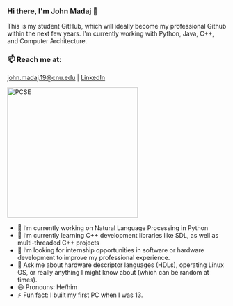 ### Hi there, I'm John Madaj 👋 

  This is my student GitHub, which will ideally become my professional Github within the next few years. I'm currently working with Python, Java, C++, and Computer Architecture. 
  
### 📫 Reach me at: 
 [john.madaj.19@cnu.edu](mailto:john.madaj.19@cnu.edu) | 
[LinkedIn](https://www.linkedin.com/in/john-madaj-b953a9171)


<img src="https://user-images.githubusercontent.com/83408469/148995207-8e25ad29-f758-478e-ab8b-9b1340908719.png" alt="PCSE" width="300"/>

- 🔭 I’m currently working on Natural Language Processing in Python
- 🌱 I’m currently learning C++ development libraries like SDL, as well as multi-threaded C++ projects
- 🤔 I’m looking for internship opportunities in software or hardware development to improve my professional experience.
- 💬 Ask me about hardware descriptor languages (HDLs), operating Linux OS, or really anything I might know about (which can be random at times).
- 😄 Pronouns: He/him
- ⚡ Fun fact: I built my first PC when I was 13.


